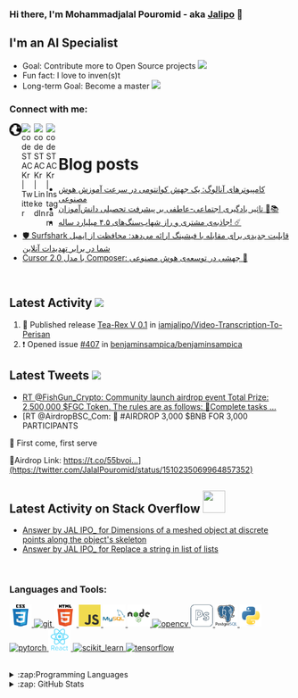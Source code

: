### Hi there, I'm Mohammadjalal Pouromid - aka [Jalipo][website] 👋
## I'm an AI Specialist

 
- Goal: Contribute more to Open Source projects <img src="https://media.giphy.com/media/WUlplcMpOCEmTGBtBW/giphy.gif" width="30">
- Fun fact: I love to inven(s)t
- Long-term Goal: Become a master <img src="https://media.giphy.com/media/BMyEGC1ZzwS6W2cc5n/giphy.gif"  width="30" >

### Connect with me:

[<img align="left" alt="codeSTACKr.com" width="22px" src="https://raw.githubusercontent.com/iconic/open-iconic/master/svg/globe.svg" />][website]
[<img align="left" alt="codeSTACKr | Twitter" width="22px" src="https://cdn.jsdelivr.net/npm/simple-icons@v3/icons/twitter.svg" />][twitter]
[<img align="left" alt="codeSTACKr | LinkedIn" width="22px" src="https://cdn.jsdelivr.net/npm/simple-icons@v3/icons/linkedin.svg" />][linkedin]
[<img align="left" alt="codeSTACKr | Instagram" width="22px" src="https://cdn.jsdelivr.net/npm/simple-icons@v3/icons/instagram.svg" />][instagram]

<br />

# Blog posts
<!-- BLOG-POST-LIST:START -->
- [کامپیوترهای آنالوگ: یک جهش کوانتومی در سرعت آموزش هوش مصنوعی](https://cyberuni.ir/blog/%DA%A9%D8%A7%D9%85%D9%BE%DB%8C%D9%88%D8%AA%D8%B1%D9%87%D8%A7%DB%8C-%D8%A2%D9%86%D8%A7%D9%84%D9%88%DA%AF-%DB%8C%DA%A9-%D8%AC%D9%87%D8%B4-%DA%A9%D9%88%D8%A7%D9%86%D8%AA%D9%88%D9%85%DB%8C-%D8%AF%D8%B1-%D8%B3%D8%B1%D8%B9%D8%AA-%D8%A2%D9%85%D9%88%D8%B2%D8%B4-%D9%87%D9%88%D8%B4-%D9%85%D8%B5%D9%86%D9%88%D8%B9%DB%8C/)
- [تاثیر یادگیری اجتماعی-عاطفی بر پیشرفت تحصیلی دانش‌آموزان 🧠📚](https://cyberuni.ir/blog/%D8%AA%D8%A7%D8%AB%DB%8C%D8%B1-%DB%8C%D8%A7%D8%AF%DA%AF%DB%8C%D8%B1%DB%8C-%D8%A7%D8%AC%D8%AA%D9%85%D8%A7%D8%B9%DB%8C-%D8%B9%D8%A7%D8%B7%D9%81%DB%8C-%D8%A8%D8%B1-%D9%BE%DB%8C%D8%B4%D8%B1%D9%81%D8%AA-%D8%AA%D8%AD%D8%B5%DB%8C%D9%84%DB%8C-%D8%AF%D8%A7%D9%86%D8%B4%D8%A2%D9%85%D9%88%D8%B2%D8%A7%D9%86/)
- [جاذبه‌ی مشتری و راز شهاب‌سنگ‌های ۴.۵ میلیارد ساله! ☄️](https://cyberuni.ir/blog/%D8%AC%D8%A7%D8%B0%D8%A8%D9%87%DB%8C-%D9%85%D8%B4%D8%AA%D8%B1%DB%8C-%D9%88-%D8%B1%D8%A7%D8%B2-%D8%B4%D9%87%D8%A7%D8%A8%D8%B3%D9%86%DA%AF%D9%87%D8%A7%DB%8C-%DB%B4%DB%B5-%D9%85%DB%8C%D9%84%DB%8C%D8%A7%D8%B1%D8%AF-%D8%B3%D8%A7%D9%84%D9%87/)
- [🛡️ Surfshark قابلیت جدیدی برای مقابله با فیشینگ ارائه می‌دهد: محافظت از ایمیل شما در برابر تهدیدات آنلاین](https://cyberuni.ir/blog/surfshark-%D9%82%D8%A7%D8%A8%D9%84%DB%8C%D8%AA-%D8%AC%D8%AF%DB%8C%D8%AF%DB%8C-%D8%A8%D8%B1%D8%A7%DB%8C-%D9%85%D9%82%D8%A7%D8%A8%D9%84%D9%87-%D8%A8%D8%A7-%D9%81%DB%8C%D8%B4%DB%8C%D9%86%DA%AF-%D8%A7%D8%B1%D8%A7%D8%A6%D9%87-%D9%85%DB%8C%D8%AF%D9%87%D8%AF-%D9%85%D8%AD%D8%A7%D9%81%D8%B8%D8%AA-%D8%A7%D8%B2-%D8%A7%DB%8C%D9%85%DB%8C%D9%84-%D8%B4%D9%85%D8%A7-%D8%AF%D8%B1-%D8%A8%D8%B1%D8%A7%D8%A8%D8%B1-%D8%AA%D9%87%D8%AF%DB%8C%D8%AF%D8%A7%D8%AA-%D8%A2%D9%86%D9%84%D8%A7%DB%8C%D9%86/)
- [Cursor 2.0 با مدل Composer: جهشی در توسعه‌ی هوش مصنوعی 🚀](https://cyberuni.ir/blog/cursor-20-%D8%A8%D8%A7-%D9%85%D8%AF%D9%84-composer-%D8%AC%D9%87%D8%B4%DB%8C-%D8%AF%D8%B1-%D8%AA%D9%88%D8%B3%D8%B9%D9%87%DB%8C-%D9%87%D9%88%D8%B4-%D9%85%D8%B5%D9%86%D9%88%D8%B9%DB%8C/)
<!-- BLOG-POST-LIST:END -->


<br/>

## Latest Activity <img src="https://raw.githubusercontent.com/innng/innng/master/assets/kyubey.gif" width="80"> 
<!--START_SECTION:activity-->
1. 🚀 Published release [Tea-Rex V 0.1](https://github.com/iamjalipo/Video-Transcription-To-Perisan/releases/tag/Pre-Release) in [iamjalipo/Video-Transcription-To-Perisan](https://github.com/iamjalipo/Video-Transcription-To-Perisan)
2. ❗️ Opened issue [#407](https://github.com/benjaminsampica/benjaminsampica/issues/407) in [benjaminsampica/benjaminsampica](https://github.com/benjaminsampica/benjaminsampica)
<!--END_SECTION:activity-->


## Latest Tweets <img src="https://media.giphy.com/media/26BRxIdjE82KNmVJm/giphy.gif" width="30"> 

<!-- TWITTER:START -->
- [RT @FishGun_Crypto: Community launch airdrop event
Total Prize: 2,500,000 $FGC Token. The rules are as follows:
🐡Complete tasks ...](https://twitter.com/JalalPouromid/status/1510434904487743493)
- [RT @AirdropBSC_Com: 🎁 #AIRDROP 3,000 $BNB FOR 3,000 PARTICIPANTS 

🎁 First come, first serve

🔗Airdrop Link: https://t.co/55bvoi...](https://twitter.com/JalalPouromid/status/1510235069964857352)
<!-- TWITTER:END -->

## Latest Activity on Stack Overflow  <img src="https://media.giphy.com/media/ule4vhcY1xEKQ/giphy.gif" height="40" width = '40'> 

<!-- STACKOVERFLOW:START -->
- [Answer by JAL IPO_ for Dimensions of a meshed object at discrete points along the object&#39;s skeleton](https://stackoverflow.com/questions/79000040/dimensions-of-a-meshed-object-at-discrete-points-along-the-objects-skeleton/79051975#79051975)
- [Answer by JAL IPO_ for Replace a string in list of lists](https://stackoverflow.com/questions/13781828/replace-a-string-in-list-of-lists/75055822#75055822)
<!-- STACKOVERFLOW:END -->

<br/>

  <h3 align="left">Languages and Tools:</h3>
<p align="left"> <a href="https://www.w3schools.com/css/" target="_blank"> <img src="https://raw.githubusercontent.com/devicons/devicon/master/icons/css3/css3-original-wordmark.svg" alt="css3" width="40" height="40"/> </a> <a href="https://git-scm.com/" target="_blank"> <img src="https://www.vectorlogo.zone/logos/git-scm/git-scm-icon.svg" alt="git" width="40" height="40"/> </a> <a href="https://www.w3.org/html/" target="_blank"> <img src="https://raw.githubusercontent.com/devicons/devicon/master/icons/html5/html5-original-wordmark.svg" alt="html5" width="40" height="40"/> </a> <a href="https://developer.mozilla.org/en-US/docs/Web/JavaScript" target="_blank"> <img src="https://raw.githubusercontent.com/devicons/devicon/master/icons/javascript/javascript-original.svg" alt="javascript" width="40" height="40"/> </a> <a href="https://www.mysql.com/" target="_blank"> <img src="https://raw.githubusercontent.com/devicons/devicon/master/icons/mysql/mysql-original-wordmark.svg" alt="mysql" width="40" height="40"/> </a> <a href="https://nodejs.org" target="_blank"> <img src="https://raw.githubusercontent.com/devicons/devicon/master/icons/nodejs/nodejs-original-wordmark.svg" alt="nodejs" width="40" height="40"/> </a> <a href="https://opencv.org/" target="_blank"> <img src="https://www.vectorlogo.zone/logos/opencv/opencv-icon.svg" alt="opencv" width="40" height="40"/> </a> <a href="https://www.photoshop.com/en" target="_blank"> <img src="https://raw.githubusercontent.com/devicons/devicon/master/icons/photoshop/photoshop-line.svg" alt="photoshop" width="40" height="40"/> </a> <a href="https://www.postgresql.org" target="_blank"> <img src="https://raw.githubusercontent.com/devicons/devicon/master/icons/postgresql/postgresql-original-wordmark.svg" alt="postgresql" width="40" height="40"/> </a> <a href="https://www.python.org" target="_blank"> <img src="https://raw.githubusercontent.com/devicons/devicon/master/icons/python/python-original.svg" alt="python" width="40" height="40"/> </a> <a href="https://pytorch.org/" target="_blank"> <img src="https://www.vectorlogo.zone/logos/pytorch/pytorch-icon.svg" alt="pytorch" width="40" height="40"/> </a> <a href="https://reactjs.org/" target="_blank"> <img src="https://raw.githubusercontent.com/devicons/devicon/master/icons/react/react-original-wordmark.svg" alt="react" width="40" height="40"/> </a> <a href="https://scikit-learn.org/" target="_blank"> <img src="https://upload.wikimedia.org/wikipedia/commons/0/05/Scikit_learn_logo_small.svg" alt="scikit_learn" width="40" height="40"/> </a> <a href="https://www.tensorflow.org" target="_blank"> <img src="https://www.vectorlogo.zone/logos/tensorflow/tensorflow-icon.svg" alt="tensorflow" width="40" height="40"/> </a> </p>

<br/>



<details>
  <summary>:zap:Programming Languages</summary>

  [![Top Langs](https://github-readme-stats.vercel.app/api/top-langs/?username=iamjalipo)](https://github.com/anuraghazra/github-readme-stats)

</details>

<details>
  <summary>:zap: GitHub Stats</summary>

  <img align="left" alt="jalipo" src="https://github-readme-stats.codestackr.vercel.app/api?username=iamjalipo&theme=vue&show_icons=true&hide_border=true" />

</details>




[website]: https://iamjalipo.github.io/
[twitter]: https://twitter.com/JalalPouromid
[instagram]: https://www.instagram.com/jalipo_/
[linkedin]: https://www.linkedin.com/in/mohammadjalal-pouromid-9568901b0

